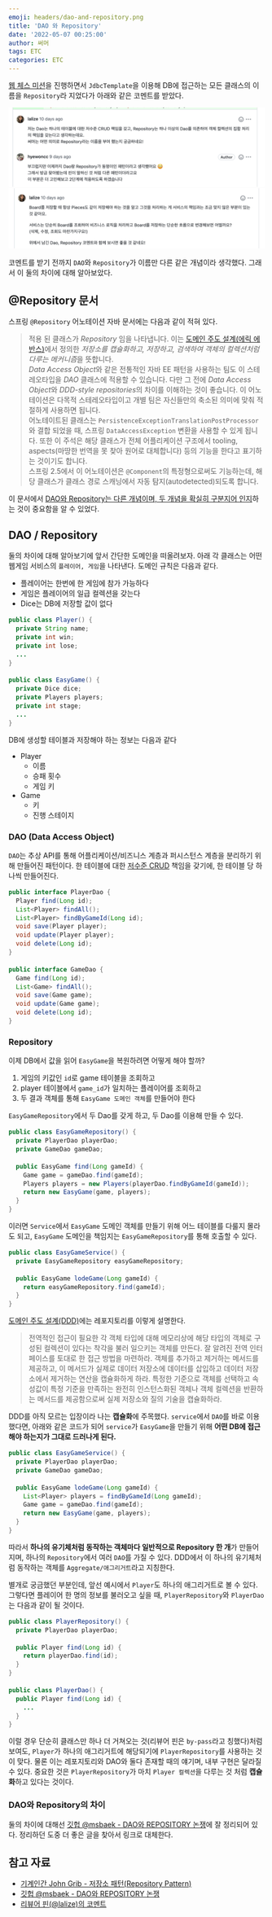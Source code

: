 ```yaml
---
emoji: headers/dao-and-repository.png
title: 'DAO 와 Repository'
date: '2022-05-07 00:25:00'
author: 써머
tags: ETC
categories: ETC
---
```


[웹 체스 미션](https://github.com/woowacourse/jwp-chess/pull/474)을 진행하면서 `JdbcTemplate`을 이용해 DB에 접근하는 모든 클래스의 이름을 `Repository`라 지었다가 아래와 같은 코멘트를 받았다.  

![review](review1.png)  
![review](review2.png)  

코멘트를 받기 전까지 `DAO`와 `Repository`가 이름만 다른 같은 개념이라 생각했다. 그래서 이 둘의 차이에 대해 알아보았다.  

## @Repository 문서  

스프링 `@Repository` 어노테이션 자바 문서에는 다음과 같이 적혀 있다.  <!--more-->

> 적용 된 클래스가 *Repository* 임을 나타냅니다. 이는 [도메인 주도 설계(에릭 에반스)](http://book.naver.com/bookdb/book_detail.naver?bid=6680572)에서 정의한 *저장소를 캡슐화하고, 저장하고, 검색하여 객체의 컬렉션처럼 다루는 메커니즘*을 뜻합니다.  
> *Data Access Object*와 같은 전통적인 자바 EE 패턴을 사용하는 팀도 이 스테레오타입을 *DAO* 클래스에 적용할 수 있습니다. 다만 그 전에 *Data Access Object*와 *DDD-style repositories*의 차이를 이해하는 것이 좋습니다. 이 어노테이션은 다목적 스테레오타입이고 개별 팀은 자신들만의 축소된 의미에 맞춰 적절하게 사용하면 됩니다.  
> 어노테이트된 클래스는 `PersistenceExceptionTranslationPostProcessor`와 결합 되었을 때, 스프링 `DataAccessException` 변환을 사용할 수 있게 됩니다. 또한 이 주석은 해당 클래스가 전체 어플리케이션 구조에서 tooling, aspects(마땅한 번역을 못 찾아 원어로 대체합니다) 등의 기능을 한다고 표기하는 것이기도 합니다.  
> 스프링 2.5에서 이 어노테이션은 `@Component`의 특정형으로써도 기능하는데, 해당 클래스가 클래스 경로 스캐닝에서 자동 탐지(autodetected)되도록 합니다.  

이 문서에서 <u>DAO와 Repository는 다른 개념이며, 두 개념을 확실히 구분지어 인지</u>하는 것이 중요함을 알 수 있었다.  

## DAO / Repository  

둘의 차이에 대해 알아보기에 앞서 간단한 도메인을 떠올려보자. 아래 각 클래스는 어떤 웹게임 서비스의 `플레이어, 게임`을 나타낸다. 도메인 규칙은 다음과 같다.  

- 플레이어는 한번에 한 게임에 참가 가능하다  
- 게임은 플레이어의 일급 컬렉션을 갖는다  
- Dice는 DB에 저장할 값이 없다    

```java
public class Player() {
  private String name;
  private int win;
  private int lose;
  ...
}

public class EasyGame() {
  private Dice dice;
  private Players players;
  private int stage;
  ...
} 
```

DB에 생성할 테이블과 저장해야 하는 정보는 다음과 같다  

- Player  
  - 이름  
  - 승패 횟수  
  - 게임 키
- Game
  - 키  
  - 진행 스테이지  

### DAO (Data Access Object)  

`DAO`는 추상 API를 통해 어플리케이션/비즈니스 계층과 퍼시스턴스 계층을 분리하기 위해 만들어진 패턴이다. 한 테이블에 대한 <u>저수준 CRUD</u> 책임을 갖기에, 한 테이블 당 하나씩 만들어진다.  

```java
public interface PlayerDao {
  Player find(Long id);
  List<Player> findAll();
  List<Player> findByGameId(Long id);
  void save(Player player);
  void update(Player player);
  void delete(Long id);
}

public interface GameDao {
  Game find(Long id);
  List<Game> findAll();
  void save(Game game);
  void update(Game game);
  void delete(Long id);
}
```

### Repository  

이제 DB에서 값을 읽어 `EasyGame`을 복원하려면 어떻게 해야 할까?  
1. 게임의 키값인 `id`로 game 테이블을 조회하고  
2. player 테이블에서 `game_id`가 일치하는 플레이어를 조회하고  
3. 두 결과 객체를 통해 `EasyGame 도메인 객체`를 만들어야 한다  

`EasyGameRepository`에서 두 Dao를 갖게 하고, 두 Dao를 이용해 만들 수 있다. 

```java
public class EasyGameRepository() {
  private PlayerDao playerDao;
  private GameDao gameDao;

  public EasyGame find(Long gameId) {
    Game game = gameDao.find(gameId);
    Players players = new Players(playerDao.findByGameId(gameId));
    return new EasyGame(game, players);
  }
}
```

이러면 `Service`에서 `EasyGame` 도메인 객체를 만들기 위해 어느 테이블를 다룰지 몰라도 되고, `EasyGame` 도메인을 책임지는 `EasyGameRepository`를 통해 호출할 수 있다.  

```java
public class EasyGameService() {
  private EasyGameRepository easyGameRepository;

  public EasyGame lodeGame(Long gameId) {
    return easyGameRepository.find(gameId);
  }
}
```

[도메인 주도 설계(DDD)](http://book.naver.com/bookdb/book_detail.naver?bid=6680572)에는 레포지토리를 이렇게 설명한다.  

> 전역적인 접근이 필요한 각 객체 타입에 대해 메모리상에 해당 타입의 객체로 구성된 컬렉션이 있다는 착각을 불러 일으키는 객체를 만든다. 잘 알려진 전역 인터페이스를 토대로 한 접근 방법을 마련하라. 객체를 추가하고 제거하는 메서드를 제공하고, 이 메서드가 실제로 데이터 저장소에 데이터를 삽입하고 데이터 저장소에서 제거하는 연산을 캡슐화하게 하라. 특정한 기준으로 객체를 선택하고 속성값이 특정 기준을 만족하는 완전히 인스턴스화된 객체나 객체 컬렉션을 반환하는 메서드를 제공함으로써 실제 저장소와 질의 기술을 캡슐화하라.  

DDD를 아직 모르는 입장이라 나는 **캡슐화**에 주목했다. `service`에서 `DAO`를 바로 이용했다면, 아래와 같은 코드가 되어 `service`가 `EasyGame`을 만들기 위해 **어떤 DB에 접근해야 하는지가 그대로 드러나게 된다.**  

```java
public class EasyGameService() {
  private PlayerDao playerDao;
  private GameDao gameDao;

  public EasyGame lodeGame(Long gameId) {
    List<Player> players = findByGameId(Long gameId);
    Game game = gameDao.find(gameId);
    return new EasyGame(game, players);
  }
}
```

따라서 **하나의 유기체처럼 동작하는 객체마다 일반적으로 Repository 한 개**가 만들어지며, 하나의 `Repository`에서 여러 `DAO`를 가질 수 있다. DDD에서 이 하나의 유기체처럼 동작하는 객체를 `Aggregate/애그리거트`라고 지칭한다.  

별개로 궁금했던 부분인데, 앞선 예시에서 `Player`도 하나의 애그리거트로 볼 수 있다. 그렇다면 플레이어 한 명의 정보를 불러오고 싶을 때, `PlayerRepository`와 `PlayerDao`는 다음과 같이 될 것이다.  

```java
public class PlayerRepository() {
  private PlayerDao playerDao;

  public Player find(Long id) {
    return playerDao.find(id);
  }
}

public class PlayerDao() {
  public Player find(Long id) {
    ... 
  }
}
```

이럴 경우 단순히 클래스만 하나 더 거쳐오는 것(리뷰어 핀은 `by-pass`라고 칭했다)처럼 보여도, `Player`가 하나의 애그리거트에 해당되기에 `PlayerRepository`를 사용하는 것이 맞다. 물론 이는 레포지토리와 DAO와 둘다 존재할 때의 얘기며, 내부 구현은 달라질 수 있다. 중요한 것은 `PlayerRepository`가 마치 `Player 컬렉션`을 다루는 것 처럼 **캡슐화**하고 있다는 것이다.  

### DAO와 Repository의 차이  

둘의 차이에 대해선 [깃헙 @msbaek - DAO와 REPOSITORY 논쟁](https://github.com/msbaek/memo/blob/master/dao-vs-repository.md)에 잘 정리되어 있다. 정리하던 도중 더 좋은 글을 찾아서 링크로 대체한다.  

## 참고 자료  

- [기계인간 John Grib - 저장소 패턴(Repository Pattern)](https://johngrib.github.io/wiki/pattern/repository/)  
- [깃헙 @msbaek - DAO와 REPOSITORY 논쟁](https://github.com/msbaek/memo/blob/master/dao-vs-repository.md)   
- [리뷰어 핀(@lalize)의 코멘트](https://github.com/woowacourse/jwp-chess/pull/474)  

```toc
```
